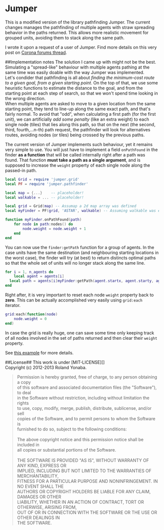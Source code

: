 Jumper
======

This is a modified version of the library pathfinding Jumper. 
The current changes manages the pathfinding of multiple agents with straw spreading behavior in the paths returned.
This allows more realistic movement for grouped units, avoiding  them to stack along the same path.

I wrote it upon a request of a user of Jumper.
Find more details on this very post on [Corona forums thread](http://developer.coronalabs.com/code/jumper-fast-2d-pathfinder-grid-based-games?page=1#comment-144584).

##Implementation notes
The solution I came up with might not be the best. Simulating a "spread-like" behaviour with multiple agents pathing at the same time was easily doable with the way 
Jumper was implemented.<br/>
Let's condider that pathfinding is all about *finding the minimum-cost route to a given goal, from a given starting point*.
On the top of that, we use some heuristic functions to estimate the distance to the goal, and from the starting point at each step of search, 
so that we won't spend time looking in the wrong direction.<br/>
When multiple agents are asked to move to a given location from the same starting point, 
they tend to line-up along the same exact path, and that's fairly normal.
To avoid that "odd", when calculating a first path (for the first unit), we can artificially *add some penalty* (like an extra weight) to each single node (tiles) that lies along 
this path, so that on the next (the second, third, fourth,...n-th) path request, the pathfinder will look for alternatives routes, avoiding nodes (or tiles) being crossed 
by the previous paths.

The current version of Jumper implements such behaviour, yet it remains very simple to use.
You will just have to implement a field `onPathFound` in the finder __as a function__ that will be called internally right after a path was found.
That function __must take a path as a single argument__, and is supposed to increase the `weight` property of each single node along the passed-in path.

```lua
local Grid = require 'jumper.grid'
local PF = require 'jumper.pathfinder'

local map = {...}    -- placeholder!
local walkable = ... -- placeholder!

local grid = Grid(map) -- Assumap a 2d map array was defined
local myFinder = PF(grid, 'ASTAR', walkable) -- Assuming walkable was earlier defined

function myFinder.onPathFound(path)
	for node in path:nodes() do
		node.weight = node.weight + 1
	end
end
````

You can now use the `finder:getPath` function for a group of agents.
In the case units have the same destination (and neighbouring starting locations in the worst case), the finder will try (at best) to return distincts optimal paths
so that the whole set of units will no longer stack along the same line.

```lua
for i = 1, n_agents do
	local agent = agents[i]
  local path = agents[i]myFinder:getPath(agent.startx, agent.starty, agent.destx, agent.desty)
end
````

Right after, it is very important to reset each node `weight` property back to __zero__. 
This can be actually accomplished very easily using `grid:each` iterator.

```lua
grid:each(function(node) 
	node.weight = 0 
end)
````

In case the grid is really huge, one can save some time only keeping track of all nodes involved 
in the set of paths returned and then clear their `weight` property.

See [this example](https://github.com/Yonaba/Jumper/blob/node-weight/multi-agents-example.lua) for more details.

##License##
This work is under [MIT-LICENSE][]<br/>
Copyright (c) 2012-2013 Roland Yonaba.

> Permission is hereby granted, free of charge, to any person obtaining a copy<br/>
> of this software and associated documentation files (the "Software"), to deal<br/>
> in the Software without restriction, including without limitation the rights<br/>
> to use, copy, modify, merge, publish, distribute, sublicense, and/or sell<br/>
> copies of the Software, and to permit persons to whom the Software is<br/>
> furnished to do so, subject to the following conditions:<br/>
><br/>
> The above copyright notice and this permission notice shall be included in<br/>
> all copies or substantial portions of the Software.<br/>
><br/>
> THE SOFTWARE IS PROVIDED "AS IS", WITHOUT WARRANTY OF ANY KIND, EXPRESS OR<br/>
> IMPLIED, INCLUDING BUT NOT LIMITED TO THE WARRANTIES OF MERCHANTABILITY,<br/>
> FITNESS FOR A PARTICULAR PURPOSE AND NONINFRINGEMENT.  IN NO EVENT SHALL THE<br/>
> AUTHORS OR COPYRIGHT HOLDERS BE LIABLE FOR ANY CLAIM, DAMAGES OR OTHER<br/>
> LIABILITY, WHETHER IN AN ACTION OF CONTRACT, TORT OR OTHERWISE, ARISING FROM,<br/>
> OUT OF OR IN CONNECTION WITH THE SOFTWARE OR THE USE OR OTHER DEALINGS IN<br/>
> THE SOFTWARE.